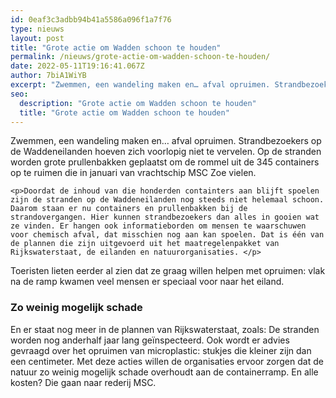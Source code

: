 ```yaml
---
id: 0eaf3c3adbb94b41a5586a096f1a7f76
type: nieuws
layout: post
title: "Grote actie om Wadden schoon te houden"
permalink: /nieuws/grote-actie-om-wadden-schoon-te-houden/
date: 2022-05-11T19:16:41.067Z
author: 7biA1WiYB
excerpt: "Zwemmen, een wandeling maken en… afval opruimen. Strandbezoekers op de Waddeneilanden hoeven zich voorlopig niet te vervelen. Op de stranden worden grote prullenbakken geplaatst om de rommel uit de 345 containers op te ruimen die in januari van vrachtschip MSC Zoe vielen.  "
seo:
  description: "Grote actie om Wadden schoon te houden"
  title: "Grote actie om Wadden schoon te houden"
---
```

Zwemmen, een wandeling maken en… afval opruimen. Strandbezoekers op de Waddeneilanden hoeven zich voorlopig niet te vervelen. Op de stranden worden grote prullenbakken geplaatst om de rommel uit de 345 containers op te ruimen die in januari van vrachtschip MSC Zoe vielen.  

    <p>Doordat de inhoud van die honderden containters aan blijft spoelen zijn de stranden op de Waddeneilanden nog steeds niet helemaal schoon. Daarom staan er nu containers en prullenbakken bij de strandovergangen. Hier kunnen strandbezoekers dan alles in gooien wat ze vinden. Er hangen ook informatieborden om mensen te waarschuwen voor chemisch afval, dat misschien nog aan kan spoelen. Dat is één van de plannen die zijn uitgevoerd uit het maatregelenpakket van Rijkswaterstaat, de eilanden en natuurorganisaties. </p>
<p>Toeristen lieten eerder al zien dat ze graag willen helpen met opruimen: vlak na de ramp kwamen veel mensen er speciaal voor naar het eiland.</p>
<h3>Zo weinig mogelijk schade</h3>
<p>En er staat nog meer in de plannen van Rijkswaterstaat, zoals: De stranden worden nog anderhalf jaar lang geïnspecteerd. Ook wordt er advies gevraagd over het opruimen van microplastic: stukjes die kleiner zijn dan een centimeter. Met deze acties willen de organisaties ervoor zorgen dat de natuur zo weinig mogelijk schade overhoudt aan de containerramp. En alle kosten? Die gaan naar rederij MSC.</p>  
